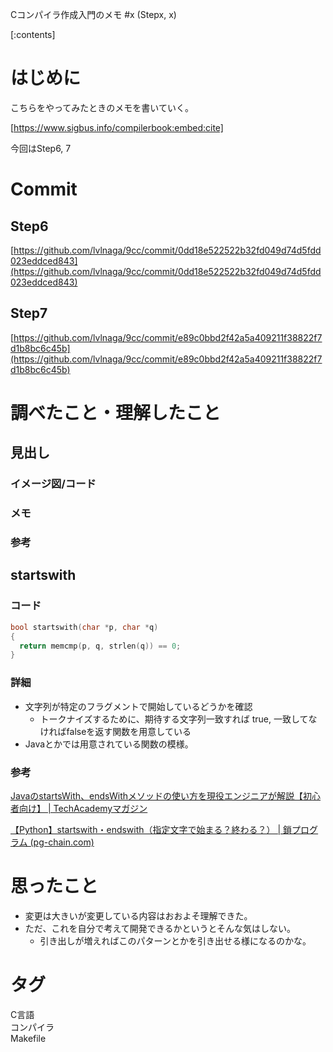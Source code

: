 Cコンパイラ作成入門のメモ #x (Stepx, x)

[:contents]

# はじめに

こちらをやってみたときのメモを書いていく。

[https://www.sigbus.info/compilerbook:embed:cite]

今回はStep6, 7

# Commit
## Step6
[https://github.com/lvlnaga/9cc/commit/0dd18e522522b32fd049d74d5fdd023eddced843](https://github.com/lvlnaga/9cc/commit/0dd18e522522b32fd049d74d5fdd023eddced843)

## Step7
[https://github.com/lvlnaga/9cc/commit/e89c0bbd2f42a5a409211f38822f7d1b8bc6c45b](https://github.com/lvlnaga/9cc/commit/e89c0bbd2f42a5a409211f38822f7d1b8bc6c45b)

# 調べたこと・理解したこと

## 見出し
### イメージ図/コード
### メモ
### 参考

## startswith
### コード
```c
bool startswith(char *p, char *q)
{
  return memcmp(p, q, strlen(q)) == 0;
}
```
### 詳細
-  文字列が特定のフラグメントで開始しているどうかを確認
    - トークナイズするために、期待する文字列一致すれば true, 一致してなければfalseを返す関数を用意している
- Javaとかでは用意されている関数の模様。

### 参考
[JavaのstartsWith、endsWithメソッドの使い方を現役エンジニアが解説【初心者向け】 | TechAcademyマガジン](https://magazine.techacademy.jp/magazine/45863)

[【Python】startswith・endswith（指定文字で始まる？終わる？） | 鎖プログラム (pg-chain.com)](https://pg-chain.com/python-startswith-endswith)



# 思ったこと
- 変更は大きいが変更している内容はおおよそ理解できた。
- ただ、これを自分で考えて開発できるかというとそんな気はしない。
  - 引き出しが増えればこのパターンとかを引き出せる様になるのかな。

# タグ
C言語  
コンパイラ  
Makefile
